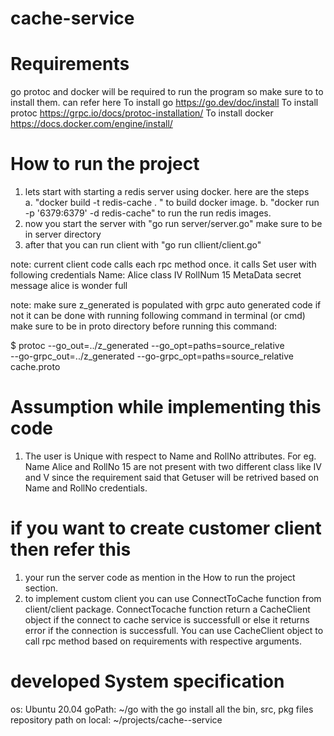 # cache-service

# Requirements

go protoc and docker will be required to run the program so make sure to to install them. can refer here
To install go https://go.dev/doc/install
To install protoc https://grpc.io/docs/protoc-installation/
To install docker https://docs.docker.com/engine/install/

# How to run the project

1. lets start with starting a redis server using docker. here are the steps  
  a. "docker build -t redis-cache . " to build docker image.
  b. "docker run -p '6379:6379' -d redis-cache" to run the run redis images.
2. now you start the server with "go run server/server.go" make sure to be in server directory
3. after that you can run client with "go run cllient/client.go" 

note: current client code calls each rpc method once. it calls Set user with following credentials 
    Name:     Alice
    class     IV
    RollNum   15
    MetaData  secret message alice is wonder full

note: make sure z_generated is populated with grpc auto generated code if not it can be done with running following command in terminal (or cmd) make sure to be in proto directory before running this command:

  $ protoc --go_out=../z_generated --go_opt=paths=source_relative \
           --go-grpc_out=../z_generated --go-grpc_opt=paths=source_relative \
              cache.proto
  
# Assumption while implementing this code 
1. The user is Unique with respect to Name and RollNo attributes. For eg. Name Alice and RollNo 15 are not present with two different class like IV and V since the requirement said that Getuser will be retrived based on Name and RollNo credentials. 

# if you want to create customer client then refer this 
1. your run the server code as mention in the How to run the project section.
2. to implement custom client you can use ConnectToCache function from client/client package.
ConnectTocache function return a CacheClient object if the connect to cache service is successfull or else it returns error 
if the connection is successfull. You can use CacheClient object to call rpc method based on requirements with respective arguments.


# developed System specification
os: Ubuntu 20.04
goPath: ~/go with the go install all the bin, src, pkg files
repository path on local: ~/projects/cache--service

